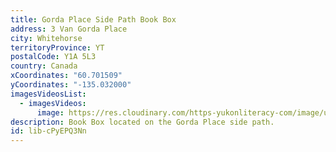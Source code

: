 ```yaml
---
title: Gorda Place Side Path Book Box
address: 3 Van Gorda Place
city: Whitehorse
territoryProvince: YT
postalCode: Y1A 5L3
country: Canada
xCoordinates: "60.701509"
yCoordinates: "-135.032000"
imagesVideosList:
  - imagesVideos:
      image: https://res.cloudinary.com/https-yukonliteracy-com/image/upload/q_35/v1658524915/IMG_3776_vgfwkp.jpg
description: Book Box located on the Gorda Place side path.
id: lib-cPyEPQ3Nn
---
```


